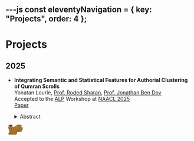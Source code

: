 ---js
const eleventyNavigation = {
	key: "Projects",
	order: 4
};
---
# Projects

## 2025

- **Integrating Semantic and Statistical Features for Authorial Clustering of Qumran Scrolls**  
Yonatan Lourie, [Prof. Roded Sharan](https://www.cs.tau.ac.il/~roded/), [Prof. Jonathan Ben Dov](https://english.tau.ac.il/profile/028799815)  
  Accepted to the [ALP](https://www.ancientnlp.com/alp2025/) Workshop at [NAACL 2025](https://2025.naacl.org/)  
  [Paper](https://aclanthology.org/2025.alp-1.2/)
  

	<details>
	<summary>Abstract</summary>

	We present a novel framework for authorial classification and clustering of the Qumran Dead Sea Scrolls (DSS). Our approach combines modern Hebrew BERT embeddings with traditional natural language processing features in a graph neural network (GNN) architecture.

	Our results outperform baseline methods on both the Dead Sea Scrolls and a validation dataset of the Hebrew Bible. In particular, we leverage our model to provide significant insights into long-standing debates, including the classification of sectarian and non-sectarian texts and the division of the Hodayot collection of hymns.

	Interactive visualizations are available at the [project site](https://yonatanlou.github.io/QumranNLP/).

	</details>
<!-- ![image](img/dead_sea_scrolls.png) -->
<img src="img/dead_sea_scrolls.png" alt="dead sea" width="50"/>
